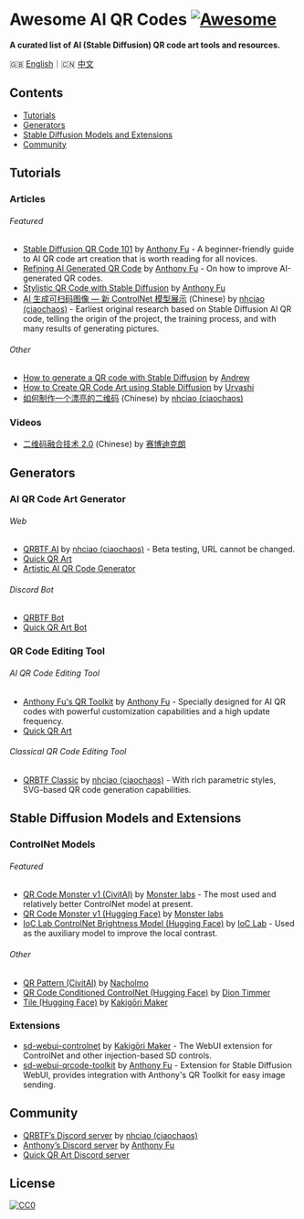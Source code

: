 # Awesome AI QR Codes [![Awesome](https://awesome.re/badge.svg)](https://awesome.re)

**A curated list of AI (Stable Diffusion) QR code art tools and resources.**

🇬🇧 [English](README.md)｜🇨🇳 [中文](README-zh.md)

## Contents

- [Tutorials](#tutorials)
- [Generators](#generators)
- [Stable Diffusion Models and Extensions](#stable-diffusion-models-and-extensions)
- [Community](#community)

## Tutorials

### Articles

###### Featured

- [Stable Diffusion QR Code 101](https://antfu.me/posts/ai-qrcode-101) by [Anthony Fu](https://antfu.me/) - A beginner-friendly guide to AI QR code art creation that is worth reading for all novices.
- [Refining AI Generated QR Code](https://antfu.me/posts/ai-qrcode-refine) by [Anthony Fu](https://antfu.me/) - On how to improve AI-generated QR codes.
- [Stylistic QR Code with Stable Diffusion](https://antfu.me/posts/ai-qrcode) by [Anthony Fu](https://antfu.me/)
- [AI 生成可扫码图像 — 新 ControlNet 模型展示](https://mp.weixin.qq.com/s/i4WR5ULH1ZZYl8Watf3EPw) (Chinese) by [nhciao (ciaochaos)](https://github.com/ciaochaos) - Earliest original research based on Stable Diffusion AI QR code, telling the origin of the project, the training process, and with many results of generating pictures.

###### Other

- [How to generate a QR code with Stable Diffusion](https://stable-diffusion-art.com/qr-code/) by [Andrew](https://stable-diffusion-art.com/author/andrewon2/)
- [How to Create QR Code Art using Stable Diffusion](https://ihsavru.medium.com/how-to-create-qr-code-art-using-stable-diffusion-58c5e7e55fcb) by [Urvashi](https://ihsavru.medium.com/)
- [如何制作一个漂亮的二维码](https://mp.weixin.qq.com/s/_Oy9I9FqPXhfwN9IUhf6_g) (Chinese) by [nhciao (ciaochaos)](https://github.com/ciaochaos)

### Videos

- [二维码融合技术 2.0](https://www.bilibili.com/video/BV1zF411R7xg/) (Chinese) by [赛博迪克朗](https://space.bilibili.com/339984)

## Generators

### AI QR Code Art Generator

###### Web

- [QRBTF.AI](https://qrbtf.com/ai) by [nhciao (ciaochaos)](https://github.com/ciaochaos) - Beta testing, URL cannot be changed.
- [Quick QR Art](https://beta.quickqr.art/generate)
- [Artistic AI QR Code Generator](https://openart.ai/apps/ai_qrcode)

###### Discord Bot

- [QRBTF Bot](https://discord.gg/V9CNuqYfte)
- [Quick QR Art Bot](https://top.gg/bot/1117660105962438706)

### QR Code Editing Tool

###### AI QR Code Editing Tool

- [Anthony Fu's QR Toolkit](https://qrcode.antfu.me/) by [Anthony Fu](https://antfu.me/) - Specially designed for AI QR codes with powerful customization capabilities and a high update frequency.
- [Quick QR Art](https://quickqr.art/)

###### Classical QR Code Editing Tool

- [QRBTF Classic](https://classic.qrbtf.com/) by [nhciao (ciaochaos)](https://github.com/ciaochaos) - With rich parametric styles, SVG-based QR code generation capabilities.

## Stable Diffusion Models and Extensions

### ControlNet Models

###### Featured

- [QR Code Monster v1 (CivitAI)](https://civitai.com/models/111006?modelVersionId=119698) by [Monster labs](https://huggingface.co/monster-labs) - The most used and relatively better ControlNet model at present.
- [QR Code Monster v1 (Hugging Face)](https://huggingface.co/monster-labs/control_v1p_sd15_qrcode_monster) by [Monster labs](https://huggingface.co/monster-labs)
- [IoC Lab ControlNet Brightness Model (Hugging Face)](https://huggingface.co/ioclab/ioc-controlnet) by [IoC Lab](https://huggingface.co/ioclab) - Used as the auxiliary model to improve the local contrast.

###### Other

- [QR Pattern (CivitAI)](https://civitai.com/models/90940/controlnet-qr-pattern-qr-codes) by [Nacholmo](https://civitai.com/user/Nacholmo)
- [QR Code Conditioned ControlNet (Hugging Face)](https://huggingface.co/DionTimmer/controlnet_qrcode-control_v1p_sd15) by [Dion Timmer](https://huggingface.co/DionTimmer)
- [Tile (Hugging Face)](https://huggingface.co/lllyasviel/ControlNet-v1-1/blob/main/control_v11f1e_sd15_tile.pth) by [Kakigōri Maker](https://github.com/Mikubill)

### Extensions

- [sd-webui-controlnet](https://github.com/Mikubill/sd-webui-controlnet) by [Kakigōri Maker](https://github.com/Mikubill) - The WebUI extension for ControlNet and other injection-based SD controls.
- [sd-webui-qrcode-toolkit](https://github.com/antfu/sd-webui-qrcode-toolkit) by [Anthony Fu](https://antfu.me/) - Extension for Stable Diffusion WebUI, provides integration with Anthony's QR Toolkit for easy image sending.

## Community

- [QRBTF’s Discord server](https://discord.gg/V9CNuqYfte) by [nhciao (ciaochaos)](https://github.com/ciaochaos)
- [Anthony’s Discord server](https://chat.antfu.me/) by [Anthony Fu](https://antfu.me/)
- [Quick QR Art Discord server](https://discord.com/invite/quickqrart)

## License

[![CC0](http://i.creativecommons.org/p/zero/1.0/88x31.png)](http://creativecommons.org/publicdomain/zero/1.0/)
